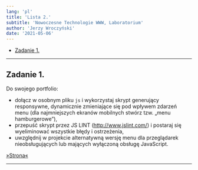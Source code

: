 ```yaml
---
lang: 'pl'
title: 'Lista 2.'
subtitle: 'Nowoczesne Technologie WWW, Laboratorium'
author: 'Jerzy Wroczyński'
date: '2021-05-06'
---
```


- [Zadanie 1.](#zadanie-1)

---

## Zadanie 1.

Do swojego portfolio:
- dołącz w osobnym pliku `js` i wykorzystaj skrypt generujący responsywne,
dynamicznie zmieniające się pod wpływem zdarzeń menu
(dla najmniejszych ekranów mobilnych stwórz tzw. „menu hamburgerowe”),
- przepuść skrypt przez JS LINT (<http://www.jslint.com/>)
i postaraj się wyeliminować wszystkie błędy i ostrzeżenia,
- uwzględnij w projekcie alternatywną wersję menu dla przeglądarek nieobsługujących
lub mających wyłączoną obsługę JavaScript.

[»Strona«](ex-1/index.html)

---
